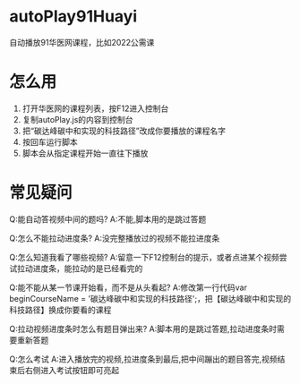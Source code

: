 # autoPlay91Huayi
自动播放91华医网课程，比如2022公需课

# 怎么用
1. 打开华医网的课程列表，按F12进入控制台
2. 复制autoPlay.js的内容到控制台
3. 把“碳达峰碳中和实现的科技路径”改成你要播放的课程名字
4. 按回车运行脚本
5. 脚本会从指定课程开始一直往下播放

# 常见疑问
Q:能自动答视频中间的题吗?
A:不能,脚本用的是跳过答题

Q:怎么不能拉动进度条?
A:没完整播放过的视频不能拉进度条

Q:怎么知道我看了哪些视频?
A:留意一下F12控制台的提示，或者点进某个视频尝试拉动进度条，能拉动的是已经看完的

Q:能不能从某一节课开始看，而不是从头看起?
A:修改第一行代码var beginCourseName = '碳达峰碳中和实现的科技路径';，把【碳达峰碳中和实现的科技路径】换成你要看的课程

Q:拉动视频进度条时怎么有题目弹出来?
A:脚本用的是跳过答题,拉动进度条时需要重新答题

Q:怎么考试
A:进入播放完的视频,拉进度条到最后,把中间蹦出的题目答完,视频结束后右侧进入考试按钮即可亮起
